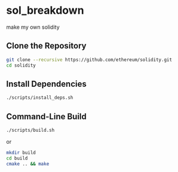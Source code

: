 # sol_breakdown
make my own solidity

## Clone the Repository
```bash
git clone --recursive https://github.com/ethereum/solidity.git
cd solidity
```

## Install Dependencies
```bash
./scripts/install_deps.sh
```

## Command-Line Build
```bash
./scripts/build.sh
```
or
```bash
mkdir build
cd build
cmake .. && make
```
